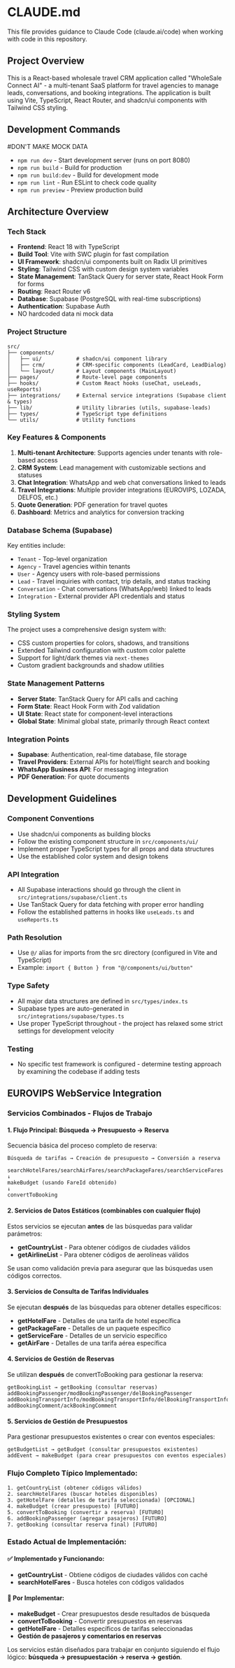 # CLAUDE.md

This file provides guidance to Claude Code (claude.ai/code) when working with code in this repository.

## Project Overview

This is a React-based wholesale travel CRM application called "WholeSale Connect AI" - a multi-tenant SaaS platform for travel agencies to manage leads, conversations, and booking integrations. The application is built using Vite, TypeScript, React Router, and shadcn/ui components with Tailwind CSS styling.

## Development Commands

#DON'T MAKE MOCK DATA

- `npm run dev` - Start development server (runs on port 8080)
- `npm run build` - Build for production
- `npm run build:dev` - Build for development mode
- `npm run lint` - Run ESLint to check code quality
- `npm run preview` - Preview production build

## Architecture Overview

### Tech Stack
- **Frontend**: React 18 with TypeScript
- **Build Tool**: Vite with SWC plugin for fast compilation
- **UI Framework**: shadcn/ui components built on Radix UI primitives
- **Styling**: Tailwind CSS with custom design system variables
- **State Management**: TanStack Query for server state, React Hook Form for forms
- **Routing**: React Router v6
- **Database**: Supabase (PostgreSQL with real-time subscriptions)
- **Authentication**: Supabase Auth
- NO hardcoded data ni mock data

### Project Structure

```
src/
├── components/
│   ├── ui/           # shadcn/ui component library
│   ├── crm/          # CRM-specific components (LeadCard, LeadDialog)
│   └── layout/       # Layout components (MainLayout)
├── pages/            # Route-level page components
├── hooks/            # Custom React hooks (useChat, useLeads, useReports)
├── integrations/     # External service integrations (Supabase client & types)
├── lib/              # Utility libraries (utils, supabase-leads)
├── types/            # TypeScript type definitions
└── utils/            # Utility functions
```

### Key Features & Components

1. **Multi-tenant Architecture**: Supports agencies under tenants with role-based access
2. **CRM System**: Lead management with customizable sections and statuses
3. **Chat Integration**: WhatsApp and web chat conversations linked to leads
4. **Travel Integrations**: Multiple provider integrations (EUROVIPS, LOZADA, DELFOS, etc.)
5. **Quote Generation**: PDF generation for travel quotes
6. **Dashboard**: Metrics and analytics for conversion tracking

### Database Schema (Supabase)

Key entities include:
- `Tenant` - Top-level organization
- `Agency` - Travel agencies within tenants
- `User` - Agency users with role-based permissions
- `Lead` - Travel inquiries with contact, trip details, and status tracking
- `Conversation` - Chat conversations (WhatsApp/web) linked to leads
- `Integration` - External provider API credentials and status

### Styling System

The project uses a comprehensive design system with:
- CSS custom properties for colors, shadows, and transitions
- Extended Tailwind configuration with custom color palette
- Support for light/dark themes via `next-themes`
- Custom gradient backgrounds and shadow utilities

### State Management Patterns

- **Server State**: TanStack Query for API calls and caching
- **Form State**: React Hook Form with Zod validation
- **UI State**: React state for component-level interactions
- **Global State**: Minimal global state, primarily through React context

### Integration Points

- **Supabase**: Authentication, real-time database, file storage
- **Travel Providers**: External APIs for hotel/flight search and booking
- **WhatsApp Business API**: For messaging integration
- **PDF Generation**: For quote documents

## Development Guidelines

### Component Conventions
- Use shadcn/ui components as building blocks
- Follow the existing component structure in `src/components/ui/`
- Implement proper TypeScript types for all props and data structures
- Use the established color system and design tokens

### API Integration
- All Supabase interactions should go through the client in `src/integrations/supabase/client.ts`
- Use TanStack Query for data fetching with proper error handling
- Follow the established patterns in hooks like `useLeads.ts` and `useReports.ts`

### Path Resolution
- Use `@/` alias for imports from the src directory (configured in Vite and TypeScript)
- Example: `import { Button } from "@/components/ui/button"`

### Type Safety
- All major data structures are defined in `src/types/index.ts`
- Supabase types are auto-generated in `src/integrations/supabase/types.ts`
- Use proper TypeScript throughout - the project has relaxed some strict settings for development velocity

### Testing
- No specific test framework is configured - determine testing approach by examining the codebase if adding tests

## EUROVIPS WebService Integration

### Servicios Combinados - Flujos de Trabajo

#### 1. Flujo Principal: Búsqueda → Presupuesto → Reserva
Secuencia básica del proceso completo de reserva:

```
Búsqueda de tarifas → Creación de presupuesto → Conversión a reserva

searchHotelFares/searchAirFares/searchPackageFares/searchServiceFares
↓
makeBudget (usando FareId obtenido)
↓
convertToBooking
```

#### 2. Servicios de Datos Estáticos (combinables con cualquier flujo)
Estos servicios se ejecutan **antes** de las búsquedas para validar parámetros:

- **getCountryList** - Para obtener códigos de ciudades válidos
- **getAirlineList** - Para obtener códigos de aerolíneas válidos

Se usan como validación previa para asegurar que las búsquedas usen códigos correctos.

#### 3. Servicios de Consulta de Tarifas Individuales
Se ejecutan **después** de las búsquedas para obtener detalles específicos:

- **getHotelFare** - Detalles de una tarifa de hotel específica
- **getPackageFare** - Detalles de un paquete específico  
- **getServiceFare** - Detalles de un servicio específico
- **getAirFare** - Detalles de una tarifa aérea específica

#### 4. Servicios de Gestión de Reservas
Se utilizan **después** de convertToBooking para gestionar la reserva:

```
getBookingList → getBooking (consultar reservas)
addBookingPassenger/modBookingPassenger/delBookingPassenger
addBookingTransportInfo/modBookingTransportInfo/delBookingTransportInfo
addBookingComment/ackBookingComment
```

#### 5. Servicios de Gestión de Presupuestos
Para gestionar presupuestos existentes o crear con eventos especiales:

```
getBudgetList → getBudget (consultar presupuestos existentes)
addEvent → makeBudget (para crear presupuestos con eventos especiales)
```

### Flujo Completo Típico Implementado:

```
1. getCountryList (obtener códigos válidos)
2. searchHotelFares (buscar hoteles disponibles)
3. getHotelFare (detalles de tarifa seleccionada) [OPCIONAL]
4. makeBudget (crear presupuesto) [FUTURO]
5. convertToBooking (convertir a reserva) [FUTURO]
6. addBookingPassenger (agregar pasajeros) [FUTURO]
7. getBooking (consultar reserva final) [FUTURO]
```

### Estado Actual de Implementación:

#### ✅ Implementado y Funcionando:
- **getCountryList** - Obtiene códigos de ciudades válidos con caché
- **searchHotelFares** - Busca hoteles con códigos validados

#### 🔄 Por Implementar:
- **makeBudget** - Crear presupuestos desde resultados de búsqueda
- **convertToBooking** - Convertir presupuestos en reservas
- **getHotelFare** - Detalles específicos de tarifas seleccionadas
- **Gestión de pasajeros y comentarios en reservas**

Los servicios están diseñados para trabajar en conjunto siguiendo el flujo lógico: **búsqueda → presupuestación → reserva → gestión**.